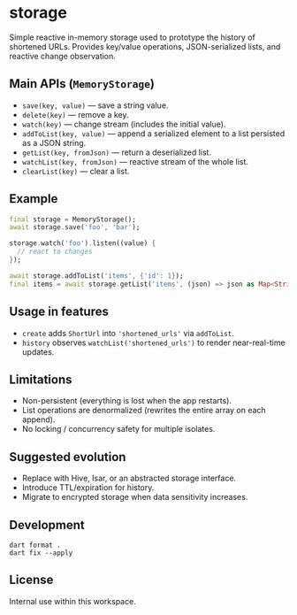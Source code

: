 # storage

Simple reactive in-memory storage used to prototype the history of shortened URLs. Provides key/value operations, JSON-serialized lists, and reactive change observation.

## Main APIs (`MemoryStorage`)

- `save(key, value)` — save a string value.
- `delete(key)` — remove a key.
- `watch(key)` — change stream (includes the initial value).
- `addToList(key, value)` — append a serialized element to a list persisted as a JSON string.
- `getList(key, fromJson)` — return a deserialized list.
- `watchList(key, fromJson)` — reactive stream of the whole list.
- `clearList(key)` — clear a list.

## Example

```dart
final storage = MemoryStorage();
await storage.save('foo', 'bar');

storage.watch('foo').listen((value) {
  // react to changes
});

await storage.addToList('items', {'id': 1});
final items = await storage.getList('items', (json) => json as Map<String, dynamic>);
```

## Usage in features

- `create` adds `ShortUrl` into `'shortened_urls'` via `addToList`.
- `history` observes `watchList('shortened_urls')` to render near-real-time updates.

## Limitations

- Non-persistent (everything is lost when the app restarts).
- List operations are denormalized (rewrites the entire array on each append).
- No locking / concurrency safety for multiple isolates.

## Suggested evolution

- Replace with Hive, Isar, or an abstracted storage interface.
- Introduce TTL/expiration for history.
- Migrate to encrypted storage when data sensitivity increases.

## Development

```
dart format .
dart fix --apply
```

## License

Internal use within this workspace.


